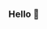 ### Hello 👋

<!--
**ToCreateThePain/ToCreateThePain** is a ✨ _special_ ✨ repository because its `README.md` (this file) appears on your GitHub profile.

Here are some ideas to get you started:

- 🌱 I’m currently learning requests (https://github.com/ToCreateThePain/LearningRequests) ...
- 🤔 I’m looking for help with my learning process...
- 📫 How to reach me: ...
- 😄 Pronouns: ...
- ⚡ Fun fact: the pain is being created...
-->


